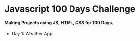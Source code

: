 # Javascript 100 Days Challenge 


#### **Making Projects using JS, HTML, CSS for 100 Days.** 

- Day 1: Weather App
